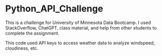 # Python_API_Challenge

This is a challenge for University of Minnesota Data Bootcamp. I used StackOverflow, ChatGPT, class material, and help from other students to complete the assignment.

This code used API keys to access weather data to analyze windspeed, cloudiness, etc. 
